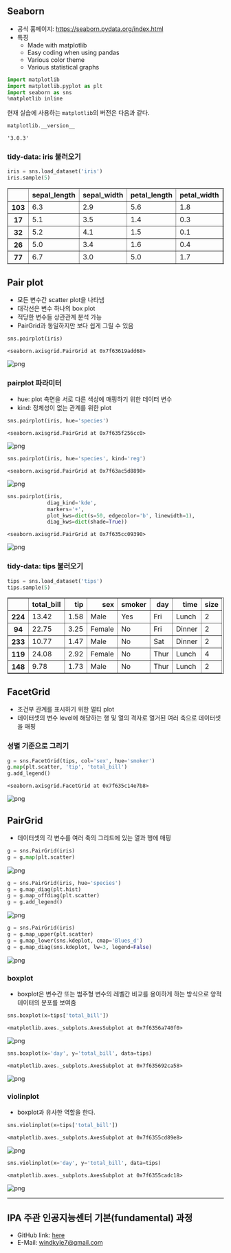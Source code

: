 ## Seaborn
- 공식 홈페이지: https://seaborn.pydata.org/index.html
- 특징
  - Made with matplotlib
  - Easy coding when using pandas
  - Various color theme
  - Various statistical graphs


```python
import matplotlib
import matplotlib.pyplot as plt
import seaborn as sns
%matplotlib inline
```

현재 실습에 사용하는 `matplotlib`의 버전은 다음과 같다.


```python
matplotlib.__version__
```




    '3.0.3'



### tidy-data: iris 불러오기


```python
iris = sns.load_dataset('iris')
iris.sample(5)
```




<div>
<style scoped>
    .dataframe tbody tr th:only-of-type {
        vertical-align: middle;
    }

    .dataframe tbody tr th {
        vertical-align: top;
    }

    .dataframe thead th {
        text-align: right;
    }
</style>
<table border="1" class="dataframe">
  <thead>
    <tr style="text-align: right;">
      <th></th>
      <th>sepal_length</th>
      <th>sepal_width</th>
      <th>petal_length</th>
      <th>petal_width</th>
      <th>species</th>
    </tr>
  </thead>
  <tbody>
    <tr>
      <th>103</th>
      <td>6.3</td>
      <td>2.9</td>
      <td>5.6</td>
      <td>1.8</td>
      <td>virginica</td>
    </tr>
    <tr>
      <th>17</th>
      <td>5.1</td>
      <td>3.5</td>
      <td>1.4</td>
      <td>0.3</td>
      <td>setosa</td>
    </tr>
    <tr>
      <th>32</th>
      <td>5.2</td>
      <td>4.1</td>
      <td>1.5</td>
      <td>0.1</td>
      <td>setosa</td>
    </tr>
    <tr>
      <th>26</th>
      <td>5.0</td>
      <td>3.4</td>
      <td>1.6</td>
      <td>0.4</td>
      <td>setosa</td>
    </tr>
    <tr>
      <th>77</th>
      <td>6.7</td>
      <td>3.0</td>
      <td>5.0</td>
      <td>1.7</td>
      <td>versicolor</td>
    </tr>
  </tbody>
</table>
</div>



## Pair plot
- 모든 변수간 scatter plot을 나타냄
- 대각선은 변수 하나의 box plot
- 적당한 변수들 상관관계 분석 가능
- PairGrid과 동일하지만 보다 쉽게 그릴 수 있음


```python
sns.pairplot(iris)
```




    <seaborn.axisgrid.PairGrid at 0x7f63619add68>




![png](image/pandas/09/output_7_1.png)


### pairplot 파라미터
- hue: plot 측면을 서로 다른 색상에 매핑하기 위한 데이터 변수
- kind: 정체성이 없는 관계를 위한 plot


```python
sns.pairplot(iris, hue='species')
```




    <seaborn.axisgrid.PairGrid at 0x7f635f256cc0>




![png](image/pandas/09/output_9_1.png)



```python
sns.pairplot(iris, hue='species', kind='reg')
```




    <seaborn.axisgrid.PairGrid at 0x7f63ac5d8898>




![png](image/pandas/09/output_10_1.png)



```python
sns.pairplot(iris,
             diag_kind='kde',
             markers='+',
             plot_kws=dict(s=50, edgecolor='b', linewidth=1),
             diag_kws=dict(shade=True))
```




    <seaborn.axisgrid.PairGrid at 0x7f635cc09390>




![png](image/pandas/09/output_11_1.png)


### tidy-data: tips 불러오기


```python
tips = sns.load_dataset('tips')
tips.sample(5)
```




<div>
<style scoped>
    .dataframe tbody tr th:only-of-type {
        vertical-align: middle;
    }

    .dataframe tbody tr th {
        vertical-align: top;
    }

    .dataframe thead th {
        text-align: right;
    }
</style>
<table border="1" class="dataframe">
  <thead>
    <tr style="text-align: right;">
      <th></th>
      <th>total_bill</th>
      <th>tip</th>
      <th>sex</th>
      <th>smoker</th>
      <th>day</th>
      <th>time</th>
      <th>size</th>
    </tr>
  </thead>
  <tbody>
    <tr>
      <th>224</th>
      <td>13.42</td>
      <td>1.58</td>
      <td>Male</td>
      <td>Yes</td>
      <td>Fri</td>
      <td>Lunch</td>
      <td>2</td>
    </tr>
    <tr>
      <th>94</th>
      <td>22.75</td>
      <td>3.25</td>
      <td>Female</td>
      <td>No</td>
      <td>Fri</td>
      <td>Dinner</td>
      <td>2</td>
    </tr>
    <tr>
      <th>233</th>
      <td>10.77</td>
      <td>1.47</td>
      <td>Male</td>
      <td>No</td>
      <td>Sat</td>
      <td>Dinner</td>
      <td>2</td>
    </tr>
    <tr>
      <th>119</th>
      <td>24.08</td>
      <td>2.92</td>
      <td>Female</td>
      <td>No</td>
      <td>Thur</td>
      <td>Lunch</td>
      <td>4</td>
    </tr>
    <tr>
      <th>148</th>
      <td>9.78</td>
      <td>1.73</td>
      <td>Male</td>
      <td>No</td>
      <td>Thur</td>
      <td>Lunch</td>
      <td>2</td>
    </tr>
  </tbody>
</table>
</div>



## FacetGrid
- 조건부 관계를 표시하기 위한 멀티 plot
- 데이터셋의 변수 level에 해당하는 행 및 열의 격자로 열거된 여러 축으로 데이터셋을 매핑

### 성별 기준으로 그리기


```python
g = sns.FacetGrid(tips, col='sex', hue='smoker')
g.map(plt.scatter, 'tip', 'total_bill')
g.add_legend()
```




    <seaborn.axisgrid.FacetGrid at 0x7f635c14e7b8>




![png](image/pandas/09/output_16_1.png)


## PairGrid
- 데이터셋의 각 변수를 여러 축의 그리드에 있는 열과 행에 매핑


```python
g = sns.PairGrid(iris)
g = g.map(plt.scatter)
```


![png](image/pandas/09/output_18_0.png)



```python
g = sns.PairGrid(iris, hue='species')
g = g.map_diag(plt.hist)
g = g.map_offdiag(plt.scatter)
g = g.add_legend()
```


![png](image/pandas/09/output_19_0.png)



```python
g = sns.PairGrid(iris)
g = g.map_upper(plt.scatter)
g = g.map_lower(sns.kdeplot, cmap='Blues_d')
g = g.map_diag(sns.kdeplot, lw=3, legend=False)
```


![png](image/pandas/09/output_20_0.png)


### boxplot
- boxplot은 변수간 또는 범주형 변수의 레벨간 비교를 용이하게 하는 방식으로 양적 데이터의 분포를 보여줌


```python
sns.boxplot(x=tips['total_bill'])
```




    <matplotlib.axes._subplots.AxesSubplot at 0x7f6356a740f0>




![png](image/pandas/09/output_22_1.png)



```python
sns.boxplot(x='day', y='total_bill', data=tips)
```




    <matplotlib.axes._subplots.AxesSubplot at 0x7f635692ca58>




![png](image/pandas/09/output_23_1.png)


### violinplot
- boxplot과 유사한 역할을 한다.


```python
sns.violinplot(x=tips['total_bill'])
```




    <matplotlib.axes._subplots.AxesSubplot at 0x7f6355cd89e8>




![png](image/pandas/09/output_25_1.png)



```python
sns.violinplot(x='day', y='total_bill', data=tips)
```




    <matplotlib.axes._subplots.AxesSubplot at 0x7f6355cadc18>




![png](image/pandas/09/output_26_1.png)


---

## IPA 주관 인공지능센터 기본(fundamental) 과정
- GitHub link: [here](https://github.com/Wind-Kyle/ai-course-fundamentals)
- E-Mail: windkyle7@gmail.com
